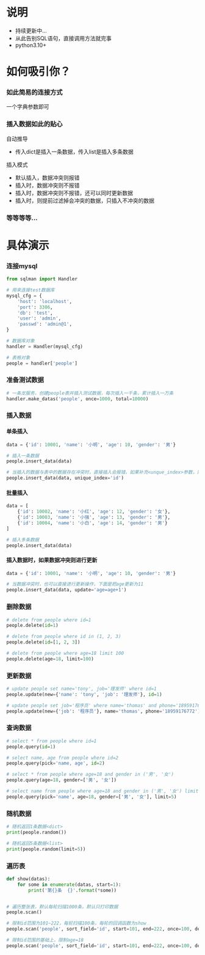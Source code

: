 # 说明

- 持续更新中...
- 从此告别SQL语句，直接调用方法就完事
- python3.10+

# 如何吸引你？

### 如此简易的连接方式

一个字典参数即可

### 插入数据如此的贴心

自动推导

- 传入dict是插入一条数据，传入list是插入多条数据

插入模式

- 默认插入，数据冲突则报错
- 插入时，数据冲突则不报错
- 插入时，数据冲突则不报错，还可以同时更新数据
- 插入时，则提前过滤掉会冲突的数据，只插入不冲突的数据

### 等等等等...

# 具体演示

### 连接mysql

```python
from sqlman import Handler

# 用来连接test数据库
mysql_cfg = {
    'host': 'localhost',
    'port': 3306,
    'db': 'test',
    'user': 'admin',
    'passwd': 'admin@1',
}

# 数据库对象
handler = Handler(mysql_cfg)

# 表格对象
people = handler['people']  
```

### 准备测试数据

```python
# 一条龙服务，创建people表并插入测试数据，每次插入一千条，累计插入一万条
handler.make_datas('people', once=1000, total=10000)
```

### 插入数据

#### 单条插入

```python
data = {'id': 10001, 'name': '小明', 'age': 10, 'gender': '男'}

# 插入一条数据
people.insert_data(data)

# 当插入的数据与表中的数据存在冲突时，直接插入会报错，如果补充<unque_index>参数，则不报错
people.insert_data(data, unique_index='id')

```

#### 批量插入

```python
data = [
    {'id': 10002, 'name': '小红', 'age': 12, 'gender': '女'},
    {'id': 10003, 'name': '小强', 'age': 13, 'gender': '男'},
    {'id': 10004, 'name': '小白', 'age': 14, 'gender': '男'}
]

# 插入多条数据
people.insert_data(data)
```

#### 插入数据时，如果数据冲突则进行更新

```python
data = {'id': 10001, 'name': '小明', 'age': 10, 'gender': '男'}

# 当数据冲突时，也可以直接进行更新操作，下面是把age更新为11
people.insert_data(data, update='age=age+1')
```

### 删除数据

```python
# delete from people where id=1
people.delete(id=1)

# delete from people where id in (1, 2, 3)
people.delete(id=[1, 2, 3])

# delete from people where age=18 limit 100
people.delete(age=18, limit=100)
```

### 更新数据

```python
# update people set name='tony', job='理发师' where id=1
people.update(new={'name': 'tony', 'job': '理发师'}, id=1)

# update people set job='程序员' where name='thomas' and phone='18959176772'
people.update(new={'job': '程序员'}, name='thomas', phone='18959176772')
```

### 查询数据

```python
# select * from people where id=1
people.query(id=1)

# select name, age from people where id=2
people.query(pick='name, age', id=2)

# select * from people where age=18 and gender in ('男', '女')
people.query(age=18, gender=['男', '女'])

# select name from people where age=18 and gender in ('男', '女') limit 5
people.query(pick='name', age=18, gender=['男', '女'], limit=5)
```

### 随机数据

```python
# 随机返回1条数据<dict>
print(people.random())

# 随机返回5条数据<list>
print(people.random(limit=5))
```

### 遍历表

```python
def show(datas):
    for some in enumerate(datas, start=1):
        print('第{}条  {}'.format(*some))


# 遍历整张表，默认每轮扫描1000条，默认只打印数据
people.scan()

# 限制id范围为101~222，每轮扫描100条，每轮的回调函数为show
people.scan('people', sort_field='id', start=101, end=222, once=100, dealer=show)

# 限制id范围的基础上，限制age=18
people.scan('people', sort_field='id', start=101, end=222, once=100, dealer=show, add_cond='age=18')
```